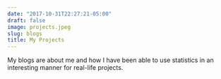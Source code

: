 ```yaml
---
date: "2017-10-31T22:27:21-05:00"
draft: false
image: projects.jpeg
slug: blogs
title: My Projects
---
```


My blogs are about me and how I have been able to use statistics in an interesting manner for real-life projects.